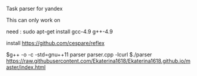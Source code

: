 Task parser for yandex

This can only work on

need :
sudo apt-get install gcc-4.9 g++-4.9

install https://github.com/cespare/reflex


$g++ -o -c -std=gnu++11  parser parser.cpp -lcurl
$./parser https://raw.githubusercontent.com/Ekaterina1618/Ekaterina1618.github.io/master/index.html


